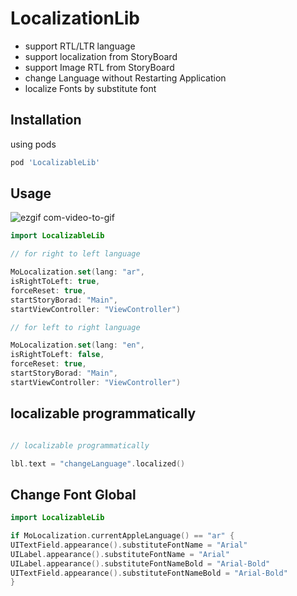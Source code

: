 # LocalizationLib

- support RTL/LTR language
- support localization from StoryBoard
- support Image RTL from StoryBoard
- change Language without Restarting Application
- localize Fonts by substitute font

## Installation

using pods

```bash
pod 'LocalizableLib'
```

## Usage

![ezgif com-video-to-gif](https://user-images.githubusercontent.com/11280137/50799717-e167d580-12e5-11e9-9770-c04e7f28be4a.gif)

```swift
import LocalizableLib

// for right to left language

MoLocalization.set(lang: "ar",
isRightToLeft: true,
forceReset: true,
startStoryBorad: "Main",
startViewController: "ViewController")

// for left to right language

MoLocalization.set(lang: "en",
isRightToLeft: false,
forceReset: true,
startStoryBorad: "Main",
startViewController: "ViewController")
```
## localizable programmatically

```swift

// localizable programmatically

lbl.text = "changeLanguage".localized()

```

## Change Font Global 

```swift
import LocalizableLib

if MoLocalization.currentAppleLanguage() == "ar" {
UITextField.appearance().substituteFontName = "Arial"
UILabel.appearance().substituteFontName = "Arial"
UILabel.appearance().substituteFontNameBold = "Arial-Bold"
UITextField.appearance().substituteFontNameBold = "Arial-Bold"
}
```
